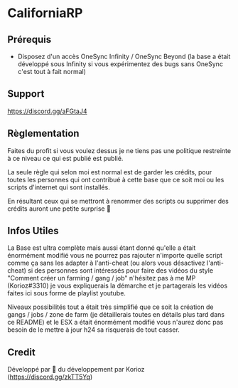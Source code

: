 # CaliforniaRP

## Prérequis
- Disposez d'un accès OneSync Infinity /  OneSync Beyond (la base a était développé sous Infinity si vous expérimentez des bugs sans OneSync c'est tout à fait normal)

## Support
https://discord.gg/aFGtaJ4

## Règlementation
Faites du profit si vous voulez dessus je ne tiens pas une politique restreinte à ce niveau ce qui est publié est publié.

La seule règle qui selon moi est normal est de garder les crédits, pour toutes les personnes qui ont contribué à cette base que ce soit moi ou les scripts d'internet qui sont installés.

En résultant ceux qui se mettront à renommer des scripts ou supprimer des crédits auront une petite surprise 🎁

## Infos Utiles
La Base est ultra complète mais aussi étant donné qu'elle a était énormément modifié vous ne pourrez pas rajouter n'importe quelle script comme ça sans les adapter à l'anti-cheat (ou alors vous désactivez l'anti-cheat) si des personnes sont intéressés pour faire des vidéos du style "Comment créer un farming / gang / job" n'hésitez pas à me MP (Korioz#3310) je vous expliquerais la démarche et je partagerais les vidéos faites ici sous forme de playlist youtube.

Niveaux possibilités tout a était très simplifié que ce soit la création de gangs / jobs / zone de farm (je détaillerais toutes en détails plus tard dans ce README) et le ESX a était énormément modifié vous n'aurez donc pas besoin de le mettre à jour h24 sa risquerais de tout casser.

## Credit
Développé par 💖 du développement par Korioz (https://discord.gg/zkTT5Yq)
